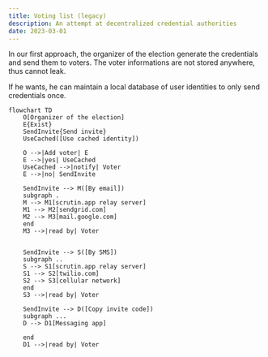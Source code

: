 ```yaml
---
title: Voting list (legacy)
description: An attempt at decentralized credential authorities
date: 2023-03-01
---
```


In our first approach, the organizer of the election generate the credentials and send them to voters.
The voter informations are not stored anywhere, thus cannot leak.

If he wants, he can maintain a local database of user identities to only send credentials once.

```mermaid
flowchart TD
	O[Organizer of the election]
	E{Exist}
	SendInvite{Send invite}
	UseCached([Use cached identity])

    O -->|Add voter| E
    E -->|yes| UseCached
    UseCached -->|notify| Voter
	E -->|no| SendInvite

    SendInvite --> M([By email])
    subgraph .
    M --> M1[scrutin.app relay server]
    M1 --> M2[sendgrid.com]
    M2 --> M3[mail.google.com]
    end
    M3 -->|read by| Voter


    SendInvite --> S([By SMS])
    subgraph ..
    S --> S1[scrutin.app relay server]
    S1 --> S2[twilio.com]
    S2 --> S3[cellular network]
    end
    S3 -->|read by| Voter

    SendInvite --> D([Copy invite code])
    subgraph ...
    D --> D1[Messaging app]

    end
    D1 -->|read by| Voter
```
